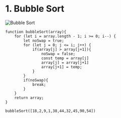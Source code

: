 # 1. Bubble Sort

![Bubble Sort](https://favtutor.com/resources/images/uploads/mceu_61632030011682402256084.png)



```
function bubbleSort(array){
    for (let i = array.length - 1; i >= 0; i--) {
        let noSwap = true;
        for (let j = 0; j <= i; j++) {
            if(array[j] > array[j+1]){
                noSwap = false;
                const temp = array[j]
                array[j] = array[j+1]
                array[j+1] = temp;
            }
        }
        if(noSwap){
            break;
        }
    }
    return array;
}

bubbleSort([18,2,9,1,38,44,32,45,90,54])
```


